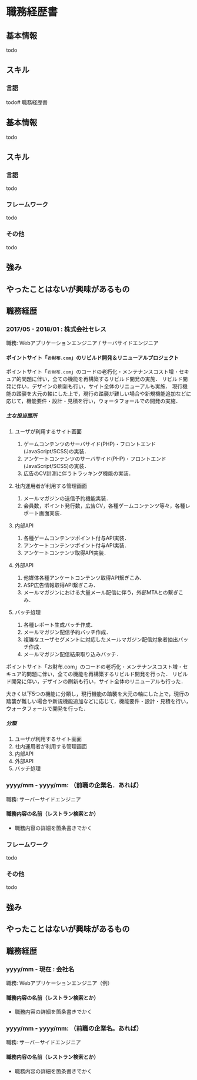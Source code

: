 # 職務経歴書

## 基本情報

todo

## スキル
### 言語

todo# 職務経歴書

## 基本情報

todo

## スキル
### 言語

todo

### フレームワーク

todo

### その他

todo


## 強み

## やったことはないが興味があるもの

## 職務経歴

### 2017/05 - 2018/01 : 株式会社セレス

職務: Webアプリケーションエンジニア / サーバサイドエンジニア

#### ポイントサイト「`お財布.com`」のリビルド開発＆リニューアルプロジェクト
ポイントサイト「`お財布.com`」のコードの老朽化・メンテナンスコスト増・セキュア的問題に伴い，全ての機能を再構築するリビルド開発の実施．
リビルド開発に伴い，デザインの刷新も行い，サイト全体のリニューアルも実施．
現行機能の踏襲を大元の軸にした上で，現行の踏襲が難しい場合や新規機能追加などに応じて，機能要件・設計・見積を行い，ウォータフォールでの開発の実施．

##### 主な担当箇所
1. ユーザが利用するサイト画面
   1. ゲームコンテンツのサーバサイド(PHP)・フロントエンド(JavaScript/SCSS)の実装．
   2. アンケートコンテンツのサーバサイド(PHP)・フロントエンド(JavaScript/SCSS)の実装．
   3. 広告のCV計測に伴うトラッキング機能の実装．

2. 社内運用者が利用する管理画面
   1. メールマガジンの送信予約機能実装．
   2. 会員数，ポイント発行数，広告CV，各種ゲームコンテンツ等々，各種レポート画面実装．

3. 内部API
   1. 各種ゲームコンテンツポイント付与API実装．
   2. アンケートコンテンツポイント付与API実装．
   3. アンケートコンテンツ取得API実装．

4. 外部API
   1. 他媒体各種アンケートコンテンツ取得API繋ぎこみ．
   2. ASP広告情報取得API繋ぎこみ．
   3.  メールマガジンにおける大量メール配信に伴う，外部MTAとの繋ぎこみ．

5. バッチ処理
   1.  各種レポート生成バッチ作成．
   2.  メールマガジン配信予約バッチ作成．
   3.  複雑なユーザセグメントに対応したメールマガジン配信対象者抽出バッチ作成．
   4.  メールマガジン配信結果取り込みバッチ．

ポイントサイト「お財布.com」のコードの老朽化・メンテナンスコスト増・セキュア的問題に伴い，全ての機能を再構築するリビルド開発を行った．
リビルド開発に伴い，デザインの刷新も行い，サイト全体のリニューアルも行った．

大きく以下5つの機能に分類し，現行機能の踏襲を大元の軸にした上で，現行の踏襲が難しい場合や新規機能追加などに応じて，機能要件・設計・見積を行い，ウォータフォールで開発を行った．

##### 分類
1. ユーザが利用するサイト画面
2. 社内運用者が利用する管理画面
3. 内部API
4. 外部API
5. バッチ処理


### yyyy/mm - yyyy/mm: （前職の企業名．あれば）

職務: サーバーサイドエンジニア

#### 職務内容の名前（レストラン検索とか）

- 職務内容の詳細を箇条書きでかく


### フレームワーク

todo

### その他

todo


## 強み

## やったことはないが興味があるもの

## 職務経歴

### yyyy/mm - 現在 : 会社名

職務: Webアプリケーションエンジニア（例）

#### 職務内容の名前（レストラン検索とか）

- 職務内容の詳細を箇条書きでかく

### yyyy/mm - yyyy/mm: （前職の企業名。あれば）

職務: サーバーサイドエンジニア

#### 職務内容の名前（レストラン検索とか）

- 職務内容の詳細を箇条書きでかく
